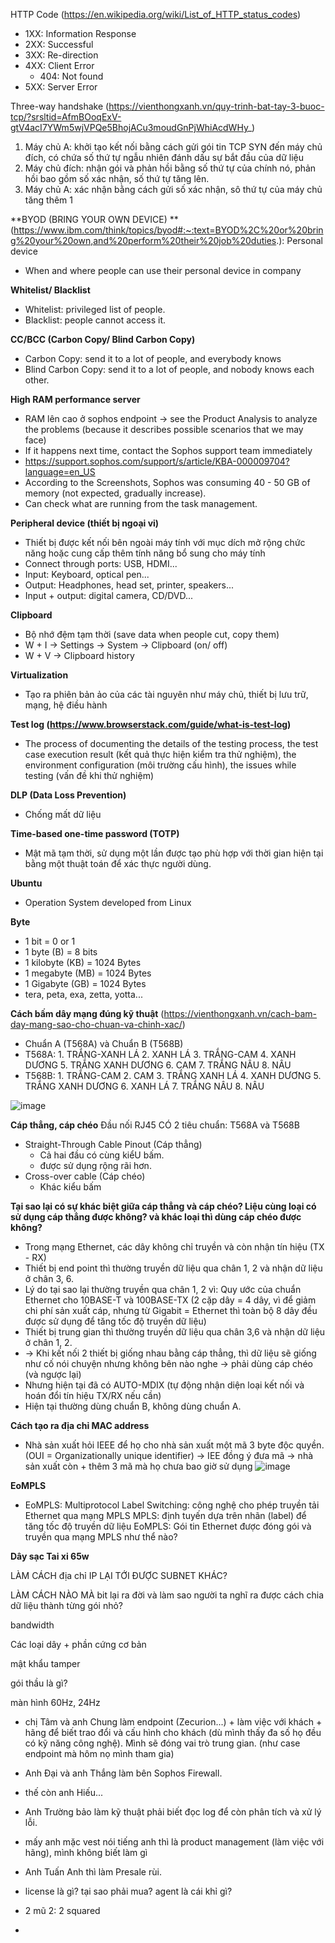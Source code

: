 HTTP Code (https://en.wikipedia.org/wiki/List_of_HTTP_status_codes)
- 1XX: Information Response
- 2XX: Successful
- 3XX: Re-direction
- 4XX: Client Error
  - 404: Not found
- 5XX: Server Error

Three-way handshake (https://vienthongxanh.vn/quy-trinh-bat-tay-3-buoc-tcp/?srsltid=AfmBOoqExV-gtV4acI7YWm5wjVPQe5BhojACu3moudGnPjWhiAcdWHy_)
1. Máy chủ A: khởi tạo kết nối bằng cách gửi gói tin TCP SYN đến máy chủ đích, có chứa số thứ tự ngẫu nhiên đánh dấu sự bắt đầu của dữ liệu
2. Máy chủ đích: nhận gói và phản hồi bằng số thứ tự của chính nó, phản hồi bao gồm số xác nhận, số thứ tự tăng lên. 
3. Máy chủ A: xác nhận bằng cách gửi số xác nhận, sô thứ tự của máy chủ tăng thêm 1

**BYOD (BRING YOUR OWN DEVICE) **(https://www.ibm.com/think/topics/byod#:~:text=BYOD%2C%20or%20bring%20your%20own,and%20perform%20their%20job%20duties.): Personal device 
- When and where people can use their personal device in company

**Whitelist/ Blacklist**
- Whitelist: privileged list of people.
- Blacklist: people cannot access it.

**CC/BCC (Carbon Copy/ Blind Carbon Copy)**
- Carbon Copy: send it to a lot of people, and everybody knows
- Blind Carbon Copy: send it to a lot of people, and nobody knows each other.

**High RAM performance server**
- RAM lên cao ở sophos endpoint -> see the Product Analysis to analyze the problems (because it describes possible scenarios that we may face)
- If it happens next time, contact the Sophos support team immediately
- https://support.sophos.com/support/s/article/KBA-000009704?language=en_US
- According to the Screenshots, Sophos was consuming 40 - 50 GB of memory (not expected, gradually increase).
- Can check what are running from the task management. 

**Peripheral device (thiết bị ngoại vi)**
- Thiết bị được kết nối bên ngoài máy tính với mục dích mở rộng chức năng hoặc cung cấp thêm tính năng bổ sung cho máy tính
- Connect through ports: USB, HDMI...
- Input: Keyboard, optical pen...
- Output: Headphones, head set, printer, speakers...
- Input + output: digital camera, CD/DVD...

**Clipboard**
- Bộ nhớ đệm tạm thời (save data when people cut, copy them)
- W + I -> Settings -> System -> Clipboard (on/ off)
- W + V -> Clipboard history

**Virtualization**
- Tạo ra phiên bản ảo của các tài nguyên như máy chủ, thiết bị lưu trữ, mạng, hệ điều hành

**Test log (https://www.browserstack.com/guide/what-is-test-log)**
- The process of documenting the details of the testing process, the test case execution result (kết quả thực hiện kiểm tra thử nghiệm), the environment configuration (môi trường cấu hình), the issues while testing (vấn đề khi thử nghiệm)

**DLP (Data Loss Prevention)**
- Chống mất dữ liệu

**Time-based one-time password (TOTP)**
- Mật mã tạm thời, sử dụng một lần được tạo phù hợp với thời gian hiện tại bằng một thuật toán để xác thực người dùng.

**Ubuntu**
- Operation System developed from Linux

**Byte**
- 1 bit = 0 or 1
- 1 byte (B) = 8 bits
- 1 kilobyte (KB) = 1024 Bytes
- 1 megabyte (MB) = 1024 Bytes
- 1 Gigabyte (GB) = 1024 Bytes
- tera, peta, exa, zetta, yotta...

**Cách bấm dây mạng đúng kỹ thuật** (https://vienthongxanh.vn/cach-bam-day-mang-sao-cho-chuan-va-chinh-xac/)
- Chuẩn A (T568A) và Chuẩn B (T568B)
- T568A: 1. TRẮNG-XANH LÁ 2. XANH LÁ 3. TRẮNG-CAM 4. XANH DƯƠNG 5. TRẮNG XANH DƯƠNG 6. CAM 7. TRẮNG NÂU 8. NÂU
- T568B: 1. TRẮNG-CAM 2. CAM 3. TRẮNG XANH LÁ 4. XANH DƯƠNG 5. TRẮNG XANH DƯƠNG 6. XANH LÁ 7. TRẮNG NÂU 8. NÂU  

![image](https://github.com/user-attachments/assets/c94ed791-71df-4956-a6cc-ac8eeaaa9d8a)

**Cáp thẳng, cáp chéo** 
Đầu nối RJ45 CÓ 2 tiêu chuẩn: T568A và T568B
- Straight-Through Cable Pinout (Cáp thẳng)
  - Cả hai đầu có cùng kiểU bấm. 
  - được sử dụng rộng rãi hơn.
- Cross-over cable (Cáp chéo)
  - Khác kiểu bấm 

 **Tại sao lại có sự khác biệt giữa cáp thẳng và cáp chéo? Liệu cùng loại có sử dụng cáp thẳng được không? và khác loại thì dùng cáp chéo được không?**
 - Trong mạng Ethernet, các dây không chỉ truyền và còn nhận tín hiệu (TX - RX)
 - Thiết bị end point thì thường truyền dữ liệu qua chân 1, 2 và nhận dữ liệu ở chân 3, 6.
 - Lý do tại sao lại thường truyền qua chân 1, 2 vì: Quy ước của chuẩn Ethernet cho 10BASE-T và 100BASE-TX (2 cặp dây = 4 dây, vì để giảm chi phí sản xuất cáp, nhưng từ Gigabit = Ethernet thì toàn bộ 8 dây đều được sử dụng để tăng tốc độ truyền dữ liệu) 
 - Thiết bị trung gian thì thường truyền dữ liệu qua chân 3,6 và nhận dữ liệu ở chân 1, 2.
 - -> Khi kết nối 2 thiết bị giống nhau bằng cáp thẳng, thì dữ liệu sẽ giống như cố nói chuyện nhưng không bên nào nghe -> phải dùng cáp chéo (và ngược lại)
 - Nhưng hiện tại đã có AUTO-MDIX (tự động nhận diện loại kết nối và hoán đổi tín hiệu TX/RX nếu cần)
 - Hiện tại thường dùng chuẩn B, không dùng chuẩn A.

**Cách tạo ra địa chỉ MAC address**
- Nhà sản xuất hỏi IEEE để họ cho nhà sản xuất một mã 3 byte độc quyền. (OUI = Organizationally unique identifier) -> IEE đồng ý đưa mã -> nhà sản xuất còn + thêm 3 mã mà họ chưa bao giờ sử dụng
![image](https://github.com/user-attachments/assets/8be4fc16-2e69-4071-b01a-9e5aaf3dc1dd)

**EoMPLS**
- EoMPLS: Multiprotocol Label Switching: công nghệ cho phép truyền tải Ethernet qua mạng MPLS
  MPLS: định tuyến dựa trên nhãn (label) để tăng tốc độ truyền dữ liệu
  EoMPLS: Gói tin Ethernet được đóng gói và truyền qua mạng MPLS như thể nào?
   

**Dây sạc Tai xi 65w**

LÀM CÁCH địa chỉ IP LẠI TỚI ĐƯỢC SUBNET KHÁC?

LÀM CÁCH NÀO MÀ bit lại ra đời và làm sao người ta nghĩ ra được cách chia dữ liệu thành từng gói nhỏ?


bandwidth

Các loại dây + phần cứng cơ bản

mật khẩu tamper

gói thầu là gì? 

màn hình 60Hz, 24Hz

- chị Tâm và anh Chung làm endpoint (Zecurion...) + làm việc với khách + hãng để biết trao đổi và cấu hình cho khách (dù mình thấy đa số họ đều có kỹ năng công nghệ). Mình sẽ đóng vai trò trung gian. (như case endpoint mà hôm nọ mình tham gia)
- Anh Đại và anh Thắng làm bên Sophos Firewall.
- thế còn anh Hiếu...
- Anh Trường bảo làm kỹ thuật phải biết đọc log để còn phân tích và xử lý lỗi.
- mấy anh mặc vest nói tiếng anh thì là product management (làm việc với hãng), mình không biết làm gì
- Anh Tuấn Anh thì làm Presale rùi.

- license là gì? tại sao phải mua? agent là cái khỉ gì?
- 2 mũ 2: 2 squared
- 


 
 
